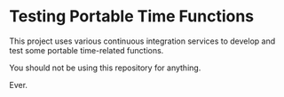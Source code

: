# Testing Portable Time Functions

This project uses various continuous integration services to develop and test some portable time-related functions.

You should not be using this repository for anything.

Ever.
